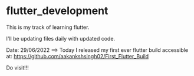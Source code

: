 # flutter_development
This is my track of learning flutter.


I'll be updating files daily with updated code.


Date: 29/06/2022 ==> Today I released my first ever flutter build accessible at: https://github.com/aakankshsingh02/First_Flutter_Build

Do visit!!!
